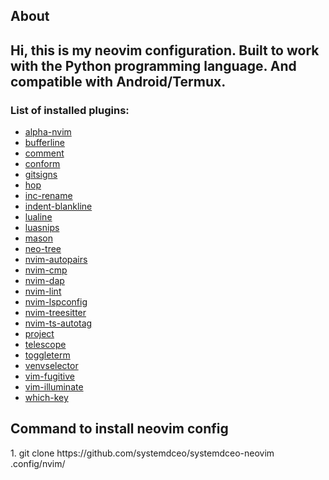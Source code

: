 <h2>About<h2>
Hi, this is my neovim configuration.
Built to work with the Python programming language.
And compatible with Android/Termux.

<h3>List of installed plugins:</h3>

- <a href="https://github.com/goolord/alpha-nvim">alpha-nvim</a>
- <a href="https://github.com/akinsho/bufferline.nvim">bufferline</a>
- <a href="https://github.com/numToStr/Comment.nvim">comment</a>
- <a href="https://github.com/stevearc/conform.nvim">conform</a>
- <a href="https://github.com/lewis6991/gitsigns.nvim">gitsigns</a>
- <a href="https://github.com/hadronized/hop.nvim">hop</a>
- <a href="https://github.com/smjonas/inc-rename.nvim">inc-rename</a>
- <a href="https://github.com/lukas-reineke/indent-blankline.nvim">indent-blankline</a>
- <a href="https://github.com/nvim-lualine/lualine.nvim">lualine</a>
- <a href="https://github.com/L3MON4D3/LuaSnip">luasnips</a>
- <a href="https://github.com/williamboman/mason.nvim">mason</a>
- <a href="https://github.com/nvim-neo-tree/neo-tree.nvim">neo-tree</a>
- <a href="https://github.com/windwp/nvim-autopairs">nvim-autopairs</a>
- <a href="https://github.com/hrsh7th/nvim-cmp">nvim-cmp</a>
- <a href="https://github.com/mfussenegger/nvim-dap">nvim-dap</a>
- <a href="https://github.com/mfussenegger/nvim-lint">nvim-lint</a>
- <a href="https://github.com/neovim/nvim-lspconfig">nvim-lspconfig</a>
- <a href="https://github.com/nvim-treesitter/nvim-treesitter">nvim-treesitter</a>
- <a href="https://github.com/windwp/nvim-ts-autotag">nvim-ts-autotag</a>
- <a href="https://github.com/ahmedkhalf/project.nvim">project</a>
- <a href="https://github.com/nvim-telescope/telescope.nvim">telescope</a>
- <a href="https://github.com/akinsho/toggleterm.nvim">toggleterm</a>
- <a href="https://github.com/linux-cultist/venv-selector.nvim">venvselector</a>
- <a href="https://github.com/tpope/vim-fugitive">vim-fugitive</a>
- <a href="https://github.com/RRethy/vim-illuminate">vim-illuminate</a>
- <a href="https://github.com/folke/which-key.nvim">which-key</a>

<h2>Command to install neovim config</h2>
1. git clone https://github.com/systemdceo/systemdceo-neovim .config/nvim/
